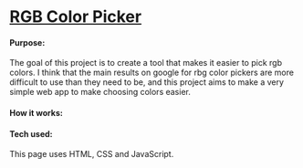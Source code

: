 <h1><a href="https://jch1013.github.io/RGB-Colorpicker/">RGB Color Picker</a></h1>
<h4>Purpose:</h4>
The goal of this project is to create a tool that makes it easier to pick rgb colors. I think that the main results on google for rbg color pickers are more difficult to use than they need to be, and this project aims to make a very simple web app to make choosing colors easier.

<h4>How it works:</h4>

<h4>Tech used:</h4>
This page uses HTML, CSS and JavaScript.
